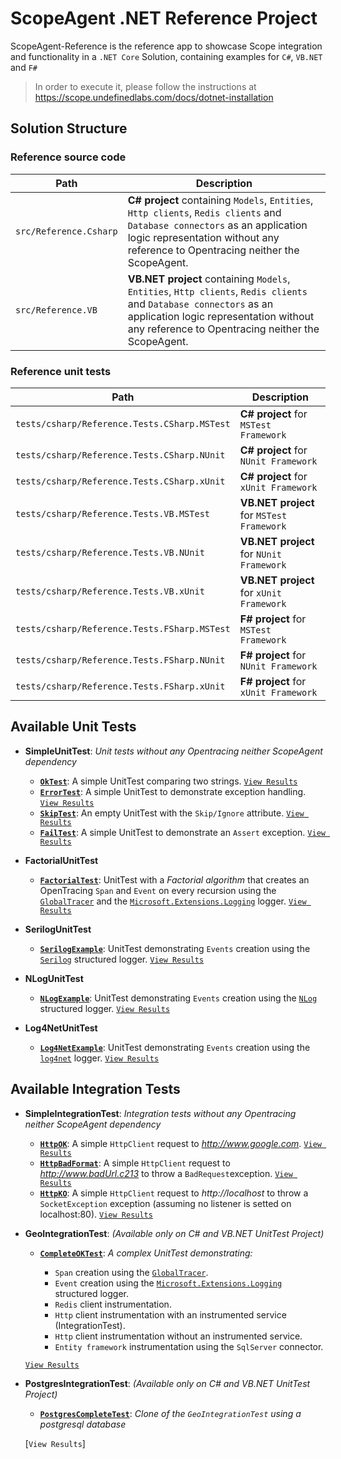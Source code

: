 # ScopeAgent .NET Reference Project

ScopeAgent-Reference is the reference app to showcase Scope integration and functionality in a `.NET Core` 
Solution, containing examples for `C#`, `VB.NET` and `F#`

>In order to execute it, please follow the instructions at https://scope.undefinedlabs.com/docs/dotnet-installation

## Solution Structure

### Reference source code

| Path | Description |
|------|-------------|
| `src/Reference.Csharp` | **C# project** containing `Models`, `Entities`, `Http clients`, `Redis clients` and `Database connectors` as an application logic representation without any reference to Opentracing neither the ScopeAgent. 
| `src/Reference.VB` | **VB.NET project** containing `Models`, `Entities`, `Http clients`, `Redis clients` and `Database connectors` as an application logic representation without any reference to Opentracing neither the ScopeAgent.

### Reference unit tests

| Path | Description |
|------|-------------|
| `tests/csharp/Reference.Tests.CSharp.MSTest` | **C# project**  for `MSTest Framework` |
| `tests/csharp/Reference.Tests.CSharp.NUnit` | **C# project** for `NUnit Framework`  |
| `tests/csharp/Reference.Tests.CSharp.xUnit` | **C# project** for `xUnit Framework`  |
| `tests/csharp/Reference.Tests.VB.MSTest` | **VB.NET project** for `MSTest Framework` |
| `tests/csharp/Reference.Tests.VB.NUnit` | **VB.NET project** for `NUnit Framework` |
| `tests/csharp/Reference.Tests.VB.xUnit` | **VB.NET project** for `xUnit Framework` |
| `tests/csharp/Reference.Tests.FSharp.MSTest` | **F# project** for `MSTest Framework` |
| `tests/csharp/Reference.Tests.FSharp.NUnit` | **F# project** for `NUnit Framework`  |
| `tests/csharp/Reference.Tests.FSharp.xUnit` | **F# project** for `xUnit Framework`  |


## Available Unit Tests

- **SimpleUnitTest**: *Unit tests without any Opentracing neither ScopeAgent dependency*
    - [**`OkTest`**](tests/csharp/Reference.Tests.CSharp.MSTest/SimpleUnitTest.cs#L15:L25): A simple UnitTest comparing two strings. [`View Results`](https://demo.scope.dev/explore/9b3b9640-cead-4362-b5e8-2aa0af1f2414/15f60180-24a2-4015-9a8d-f3773f724424/CSharp/test/00000000-0000-0000-28ea-4ba52395f076/trace)
    - [**`ErrorTest`**](tests/csharp/Reference.Tests.CSharp.MSTest/SimpleUnitTest.cs#L27:L47): A simple UnitTest to demonstrate exception handling. [`View Results`](https://demo.scope.dev/explore/9b3b9640-cead-4362-b5e8-2aa0af1f2414/15f60180-24a2-4015-9a8d-f3773f724424/CSharp/test/00000000-0000-0000-16a5-9ab94addeb8e/logs?eventId=e49b019f-170b-40a6-b27b-6bd8d6274cf0)
    - [**`SkipTest`**](tests/csharp/Reference.Tests.CSharp.MSTest/SimpleUnitTest.cs#L49:L56): An empty UnitTest with the `Skip/Ignore` attribute. [`View Results`](https://demo.scope.dev/explore/9b3b9640-cead-4362-b5e8-2aa0af1f2414/15f60180-24a2-4015-9a8d-f3773f724424/CSharp/test/00000000-0000-0000-42cc-b33a58197b59/trace)
    - [**`FailTest`**](tests/csharp/Reference.Tests.CSharp.MSTest/SimpleUnitTest.cs#L58:L78): A simple UnitTest to demonstrate an `Assert` exception. [`View Results`](https://demo.scope.dev/explore/9b3b9640-cead-4362-b5e8-2aa0af1f2414/15f60180-24a2-4015-9a8d-f3773f724424/CSharp/test/00000000-0000-0000-dc70-fb9d1660857f/logs?eventId=e302f8d3-7e87-4e4e-b100-c8f50250ef25)
    
- **FactorialUnitTest**
    - [**`FactorialTest`**](tests/csharp/Reference.Tests.CSharp.MSTest/FactorialUnitTest.cs#L31:L56): UnitTest with a *Factorial algorithm* that creates an OpenTracing `Span` and `Event` on every
    recursion using the [`GlobalTracer`](https://www.nuget.org/packages/OpenTracing/) and the [`Microsoft.Extensions.Logging`](https://docs.microsoft.com/en-us/aspnet/core/fundamentals/logging/?view=aspnetcore-2.2) logger. [`View Results`](https://demo.scope.dev/explore/9b3b9640-cead-4362-b5e8-2aa0af1f2414/15f60180-24a2-4015-9a8d-f3773f724424/CSharp/test/00000000-0000-0000-f281-81f57e8343d0/trace)
    
- **SerilogUnitTest**
    - [**`SerilogExample`**](tests/csharp/Reference.Tests.CSharp.MSTest/SerilogUnitTest.cs#L26:L49): UnitTest demonstrating `Events` creation using the [`Serilog`](https://serilog.net/) structured logger.  [`View Results`](https://demo.scope.dev/explore/9b3b9640-cead-4362-b5e8-2aa0af1f2414/15f60180-24a2-4015-9a8d-f3773f724424/CSharp/test/00000000-0000-0000-5f94-b748ea09c4af/logs?eventId=585e7407-c2a7-40eb-b28f-edef588a05f8)
    
- **NLogUnitTest**
    - [**`NLogExample`**](tests/csharp/Reference.Tests.CSharp.MSTest/NLogUnitTest.cs#L26:L49): UnitTest demonstrating `Events` creation using the [`NLog`](https://nlog-project.org/) structured logger.  [`View Results`](https://demo.scope.dev/explore/9b3b9640-cead-4362-b5e8-2aa0af1f2414/15f60180-24a2-4015-9a8d-f3773f724424/CSharp/test/00000000-0000-0000-3d0c-a652ca636afb/logs?eventId=db7213e0-e8b8-40c8-948d-94097f52f3e4)
    
- **Log4NetUnitTest**
    - [**`Log4NetExample`**](tests/csharp/Reference.Tests.CSharp.MSTest/Log4NetUnitTest.cs#L25:L45): UnitTest demonstrating `Events` creation using the [`log4net`](https://logging.apache.org/log4net/) logger.  [`View Results`](https://demo.scope.dev/explore/9b3b9640-cead-4362-b5e8-2aa0af1f2414/15f60180-24a2-4015-9a8d-f3773f724424/CSharp/test/00000000-0000-0000-ffb1-df1336b41a87/logs)


## Available Integration Tests

- **SimpleIntegrationTest**: *Integration tests without any Opentracing neither ScopeAgent dependency*
    - [**`HttpOK`**](tests/csharp/Reference.Tests.CSharp.MSTest/SimpleIntegrationTest.cs#L14:L22): A simple `HttpClient` request to *http://www.google.com*. [`View Results`](https://demo.scope.dev/explore/9b3b9640-cead-4362-b5e8-2aa0af1f2414/15f60180-24a2-4015-9a8d-f3773f724424/CSharp/test/00000000-0000-0000-e096-236be65eacf3/trace?spanId=00000000-0000-0000-431d-814cc37c77f3)
    - [**`HttpBadFormat`**](tests/csharp/Reference.Tests.CSharp.MSTest/SimpleIntegrationTest.cs#L24:L32): A simple `HttpClient` request to *http://www.badUrl.c213* to throw a `BadRequest`exception. [`View Results`](https://demo.scope.dev/explore/9b3b9640-cead-4362-b5e8-2aa0af1f2414/15f60180-24a2-4015-9a8d-f3773f724424/CSharp/test/00000000-0000-0000-1335-745a7e3b04d5/logs?eventId=9a100100-0a11-4910-9582-9c64093d5f38)
    - [**`HttpKO`**](tests/csharp/Reference.Tests.CSharp.MSTest/SimpleIntegrationTest.cs#L34:L42): A simple `HttpClient` request to *http://localhost* to throw a `SocketException` exception 
    (assuming no listener is setted on localhost:80). [`View Results`](https://demo.scope.dev/explore/9b3b9640-cead-4362-b5e8-2aa0af1f2414/15f60180-24a2-4015-9a8d-f3773f724424/CSharp/test/00000000-0000-0000-72d7-cf4890a4a0ec/trace)

- **GeoIntegrationTest**: *(Available only on C# and VB.NET UnitTest Project)*
    - [**`CompleteOKTest`**](tests/csharp/Reference.Tests.CSharp.MSTest/GeoIntegrationTest.cs#L34:L105): *A complex UnitTest demonstrating:*
    
        - `Span` creation using the [`GlobalTracer`](https://www.nuget.org/packages/OpenTracing/).
        - `Event` creation using the [`Microsoft.Extensions.Logging`](https://docs.microsoft.com/en-us/aspnet/core/fundamentals/logging/?view=aspnetcore-2.2) structured logger.
        - `Redis` client instrumentation.
        - `Http` client instrumentation with an instrumented service (IntegrationTest).
        - `Http` client instrumentation without an instrumented service.
        - `Entity framework` instrumentation using the `SqlServer` connector.
        
    [`View Results`](https://demo.scope.dev/explore/9b3b9640-cead-4362-b5e8-2aa0af1f2414/15f60180-24a2-4015-9a8d-f3773f724424/CSharp/test/00000000-0000-0000-5327-22d2a30d11e2/trace)

- **PostgresIntegrationTest**: *(Available only on C# and VB.NET UnitTest Project)*
    - [**`PostgresCompleteTest`**](tests/csharp/Reference.Tests.CSharp.MSTest/PostgresIntegrationTest.cs#L34:L105): *Clone of the `GeoIntegrationTest` using a postgresql database*
        
    [`View Results`]

